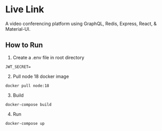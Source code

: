 # Live Link
A video conferencing platform using GraphQL, Redis, Express, React, &amp; Material-UI.

## How to Run
1. Create a .env file in root directory
```
JWT_SECRET=
```

2. Pull node 18 docker image
```
docker pull node:18
```

3. Build
```
docker-compose build
```

4. Run
```
docker-compose up
```

